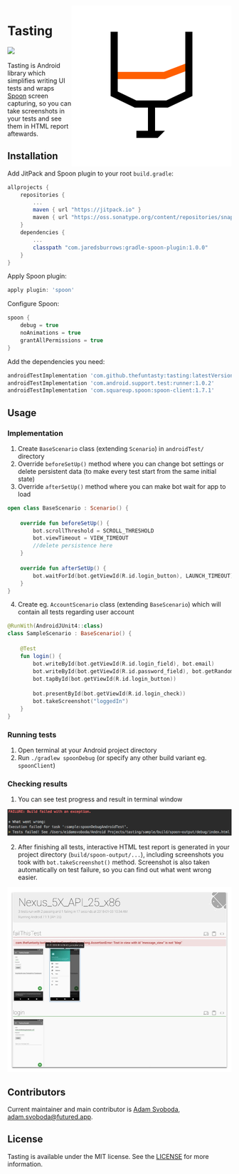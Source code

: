 <img align="right" src="pictures/logo.svg">

# Tasting #

[![](https://jitpack.io/v/thefuntasty/tasting.svg)](https://jitpack.io/#thefuntasty/tasting)

Tasting is Android library which simplifies writing UI tests and wraps [Spoon](https://github.com/square/spoon) screen capturing, so you can take screenshots in your tests and see them in HTML report aftewards.


## Installation

Add JitPack and Spoon plugin to your root `build.gradle`:

```groovy
allprojects {
    repositories {
        ...
        maven { url "https://jitpack.io" }
        maven { url "https://oss.sonatype.org/content/repositories/snapshots" }
    }
    dependencies {
    	...
    	classpath "com.jaredsburrows:gradle-spoon-plugin:1.0.0"
    }
}
```
Apply Spoon plugin:
```groovy
apply plugin: 'spoon'
```

Configure Spoon:
```groovy
spoon {
    debug = true
    noAnimations = true
    grantAllPermissions = true
}
```

Add the dependencies you need:
```groovy
androidTestImplementation 'com.github.thefuntasty:tasting:latestVersion'
androidTestImplementation 'com.android.support.test:runner:1.0.2'
androidTestImplementation 'com.squareup.spoon:spoon-client:1.7.1'
```

## Usage

### Implementation

1. Create `BaseScenario` class (extending `Scenario`) in `androidTest/` directory
2. Override `beforeSetUp()` method where you can change bot settings or delete persistent data (to make every test start from the same initial state)
3. Override `afterSetUp()` method where you can make bot wait for app to load
```kotlin
open class BaseScenario : Scenario() {

    override fun beforeSetUp() {
        bot.scrollThreshold = SCROLL_THRESHOLD
        bot.viewTimeout = VIEW_TIMEOUT
        //delete persistence here
    }

    override fun afterSetUp() {
        bot.waitForId(bot.getViewId(R.id.login_button), LAUNCH_TIMEOUT)
    }
}
```

4. Create eg. `AccountScenario` class (extending `BaseScenario`) which will contain all tests regarding user account

```kotlin
@RunWith(AndroidJUnit4::class)
class SampleScenario : BaseScenario() {

    @Test
    fun login() {
        bot.writeById(bot.getViewId(R.id.login_field), bot.email)
        bot.writeById(bot.getViewId(R.id.password_field), bot.getRandomString(21))
        bot.tapById(bot.getViewId(R.id.login_button))

        bot.presentById(bot.getViewId(R.id.login_check))
        bot.takeScreenshot("loggedIn")
    }
}
```

### Running tests

1. Open terminal at your Android project directory
2. Run `./gradlew spoonDebug` (or specify any other build variant eg. `spoonClient`)

### Checking results

1. You can see test progress and result in terminal window

![Terminal Output](pictures/terminal.png)

2. After finishing all tests, interactive HTML test report is generated in your project directory (`build/spoon-output/...`), including screenshots you took with `bot.takeScreenshot()` method. Screenshot is also taken automatically on test failure, so you can find out what went wrong easier.

![Test Results](pictures/html.png)

## Contributors

Current maintainer and main contributor is [Adam Svoboda](https://github.com/IntergalacticPenguin), <adam.svoboda@futured.app>.

## License

Tasting is available under the MIT license. See the [LICENSE](LICENSE) for more information.
